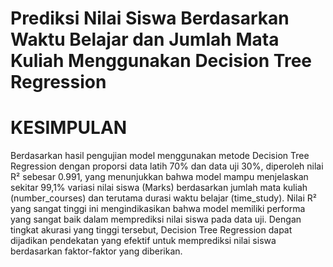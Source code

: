 # Prediksi Nilai Siswa Berdasarkan Waktu Belajar dan Jumlah Mata Kuliah Menggunakan Decision Tree Regression

# KESIMPULAN
Berdasarkan hasil pengujian model menggunakan metode Decision Tree Regression dengan proporsi data latih 70% dan data uji 30%, diperoleh nilai R² sebesar 0.991, yang menunjukkan bahwa model mampu menjelaskan sekitar 99,1% variasi nilai siswa (Marks) berdasarkan jumlah mata kuliah (number_courses) dan terutama durasi waktu belajar (time_study). Nilai R² yang sangat tinggi ini mengindikasikan bahwa model memiliki performa yang sangat baik dalam memprediksi nilai siswa pada data uji. Dengan tingkat akurasi yang tinggi tersebut, Decision Tree Regression dapat dijadikan pendekatan yang efektif untuk memprediksi nilai siswa berdasarkan faktor-faktor yang diberikan.
